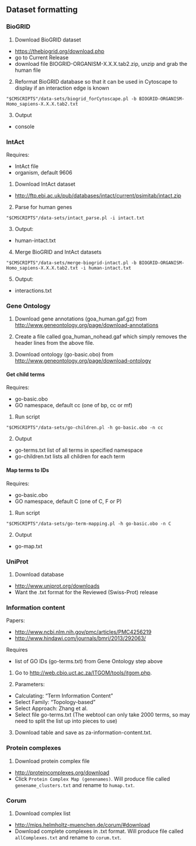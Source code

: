 ## Dataset formatting

### BioGRID

1. Download BioGRID dataset
* https://thebiogrid.org/download.php
* go to Current Release
* download file BIOGRID-ORGANISM-X.X.X.tab2.zip, unzip and grab the human file

2. Reformat BioGRID database so that it can be used in Cytoscape to display if an interaction edge is known
```
"$CMSCRIPTS"/data-sets/biogrid_forCytoscape.pl -b BIOGRID-ORGANISM-Homo_sapiens-X.X.X.tab2.txt
```

3. Output
* console

### IntAct

Requires:
* IntAct file
* organism, default 9606

1. Download IntAct dataset
* http://ftp.ebi.ac.uk/pub/databases/intact/current/psimitab/intact.zip

2. Parse for human genes
```
"$CMSCRIPTS"/data-sets/intact_parse.pl -i intact.txt
```

3. Output:
* human-intact.txt

4. Merge BioGRID and IntAct datasets
```
"$CMSCRIPTS"/data-sets/merge-biogrid-intact.pl -b BIOGRID-ORGANISM-Homo_sapiens-X.X.X.tab2.txt -i human-intact.txt
```

5. Output:
* interactions.txt

### Gene Ontology

1. Download gene annotations (goa_human.gaf.gz) from http://www.geneontology.org/page/download-annotations

2. Create a file called goa_human_nohead.gaf which simply removes the header lines from the above file.

3. Download ontology (go-basic.obo) from http://www.geneontology.org/page/download-ontology

#### Get child terms

Requires:
* go-basic.obo
* GO namespace, default cc (one of bp, cc or mf)

1. Run script
```
"$CMSCRIPTS"/data-sets/go-children.pl -h go-basic.obo -n cc
```

2. Output
* go-terms.txt list of all terms in specified namespace
* go-children.txt lists all children for each term

#### Map terms to IDs

Requires:
* go-basic.obo
* GO namespace, default C (one of C, F or P)

1. Run script
```
"$CMSCRIPTS"/data-sets/go-term-mapping.pl -h go-basic.obo -n C
```

2. Output
* go-map.txt

### UniProt

1. Download database
* http://www.uniprot.org/downloads
* Want the .txt format for the Reviewed (Swiss-Prot) release

### Information content

Papers:
* http://www.ncbi.nlm.nih.gov/pmc/articles/PMC4256219
* http://www.hindawi.com/journals/bmri/2013/292063/

Requires
* list of GO IDs (go-terms.txt) from Gene Ontology step above

1. Go to http://web.cbio.uct.ac.za/ITGOM/tools/itgom.php.

2. Parameters:
* Calculating: “Term Information Content”
* Select Family: “Topology-based”
* Select Approach: Zhang et al.
* Select file go-terms.txt (The webtool can only take 2000 terms, so may need to split the list up into pieces to use)

3. Download table and save as za-information-content.txt.

### Protein complexes

1. Download protein complex file
* http://proteincomplexes.org/download
* Click `Protein Complex Map (genenames)`. Will produce file called `genename_clusters.txt` and rename to `humap.txt`.

### Corum

1. Download complex list
* http://mips.helmholtz-muenchen.de/corum/#download
* Download complete complexes in .txt format. Will produce file called `allComplexes.txt` and rename to `corum.txt`.


